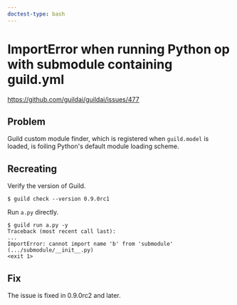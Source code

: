 ```yaml
---
doctest-type: bash
---
```


# ImportError when running Python op with submodule containing guild.yml

https://github.com/guildai/guildai/issues/477

## Problem

Guild custom module finder, which is registered when `guild.model` is
loaded, is foiling Python's default module loading scheme.

## Recreating

Verify the version of Guild.

    $ guild check --version 0.9.0rc1

Run `a.py` directly.

    $ guild run a.py -y
    Traceback (most recent call last):
    ...
    ImportError: cannot import name 'b' from 'submodule' (.../submodule/__init__.py)
    <exit 1>

## Fix

The issue is fixed in 0.9.0rc2 and later.
